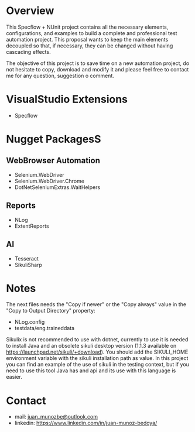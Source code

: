 # Overview
This Specflow + NUnit project contains all the necessary elements, configurations, and examples to build 
a complete and professional test automation project. This proposal wants to keep the main elements decoupled so that, if necessary, they can be changed without having cascading effects.

The objective of this project is to save time on a new automation project, do not hesitate to copy, download and modify it and please feel free to contact me for any question, suggestion o comment.

# VisualStudio Extensions
+ Specflow

# Nugget PackagesS
## WebBrowser Automation
+ Selenium.WebDriver
+ Selenium.WebDriver.Chrome
+ DotNetSeleniumExtras.WaitHelpers

## Reports
+ NLog
+ ExtentReports

## AI
+ Tesseract
+ SikuliSharp

# Notes
The next files needs the "Copy if newer" or the "Copy always" value in the "Copy to Output Directory" property:
+ NLog.config
+ testdata/eng.traineddata

Sikulix is not recommended to use with dotnet, currently to use it is needed to install Java and an obsolete sikuli desktop version (1.1.3 available on https://launchpad.net/sikuli/+download). You should add the SIKULI_HOME environment variable with the sikuli installation path as value. In this project you can find an example of the use of sikuli in the testing context, but if you need to use this tool Java has and api and its use with this language is easier.


# Contact
+ mail: juan_munozbe@outlook.com
+ linkedin: https://www.linkedin.com/in/juan-munoz-bedoya/